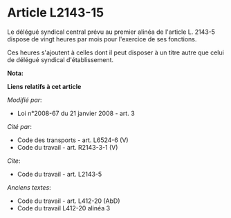 # Article L2143-15

Le délégué syndical central prévu au premier alinéa de l'article L. 2143-5 dispose de vingt heures par mois pour l'exercice
de ses fonctions. 

Ces heures s'ajoutent à celles dont il peut disposer à un titre autre que celui de délégué syndical d'établissement.

**Nota:**



**Liens relatifs à cet article**

_Modifié par_:

  - Loi n°2008-67 du 21 janvier 2008 - art. 3

_Cité par_:

  - Code des transports - art. L6524-6 (V)
  - Code du travail - art. R2143-3-1 (V)

_Cite_:

  - Code du travail - art. L2143-5

_Anciens textes_:

  - Code du travail - art. L412-20 (AbD)
  - Code du travail L412-20 alinéa 3
